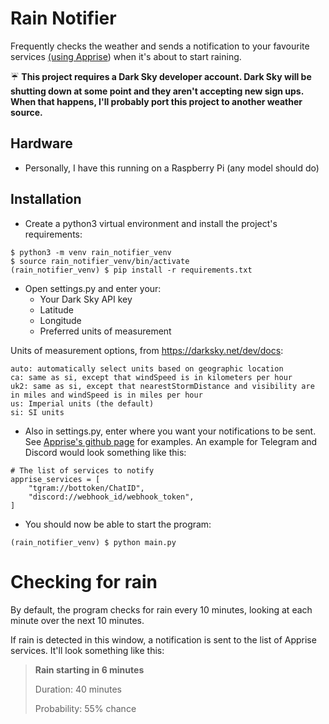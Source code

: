 # Rain Notifier

Frequently checks the weather and sends a notification to your favourite
services [(using Apprise](https://github.com/caronc/apprise)) when it's about to start
raining.

☔ **This project requires a Dark Sky developer account.  Dark Sky will be
shutting down at some point and they aren't accepting new sign ups. When that
happens, I'll probably port this project to another weather source.**

## Hardware
- Personally, I have this running on a Raspberry Pi (any model should do)

## Installation
- Create a python3 virtual environment and install the project's requirements:
```
$ python3 -m venv rain_notifier_venv
$ source rain_notifier_venv/bin/activate
(rain_notifier_venv) $ pip install -r requirements.txt
```
- Open settings.py and enter your:
  - Your Dark Sky API key
  - Latitude
  - Longitude
  - Preferred units of measurement

Units of measurement options, from https://darksky.net/dev/docs:
``` 
auto: automatically select units based on geographic location
ca: same as si, except that windSpeed is in kilometers per hour
uk2: same as si, except that nearestStormDistance and visibility are in miles and windSpeed is in miles per hour
us: Imperial units (the default)
si: SI units
```
- Also in settings.py, enter where you want your notifications to be sent. See
[Apprise's github page](https://github.com/caronc/apprise) for examples. An
example for Telegram and Discord would look something like this:
```
# The list of services to notify
apprise_services = [
    "tgram://bottoken/ChatID",
    "discord://webhook_id/webhook_token",
]
```
- You should now be able to start the program:
```
(rain_notifier_venv) $ python main.py
```

# Checking for rain
By default, the program checks for rain every 10 minutes, looking at each minute
over the next 10 minutes.

If rain is detected in this window, a notification is sent to the list of Apprise services.
It'll look something like this:
> **Rain starting in 6 minutes**
>
> Duration: 40 minutes
>
> Probability: 55% chance
